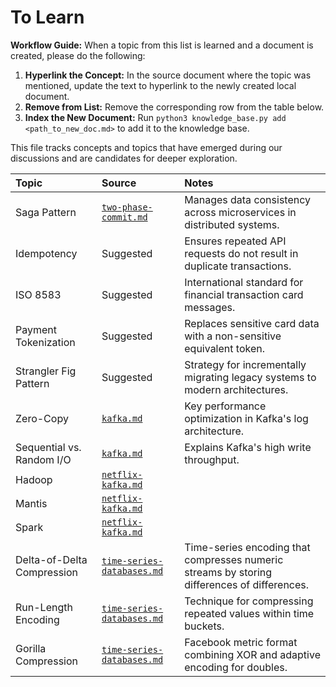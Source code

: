 # To Learn

**Workflow Guide:** When a topic from this list is learned and a document is created, please do the following:
1.  **Hyperlink the Concept:** In the source document where the topic was mentioned, update the text to hyperlink to the newly created local document.
2.  **Remove from List:** Remove the corresponding row from the table below.
3.  **Index the New Document:** Run `python3 knowledge_base.py add <path_to_new_doc.md>` to add it to the knowledge base.

This file tracks concepts and topics that have emerged during our discussions and are candidates for deeper exploration.

| Topic | Source | Notes |
| :--- | :--- | :--- |
| Saga Pattern | [`two-phase-commit.md`](./concepts/distributed-systems/two-phase-commit.md) | Manages data consistency across microservices in distributed systems. |
| Idempotency | Suggested | Ensures repeated API requests do not result in duplicate transactions. |
| ISO 8583 | Suggested | International standard for financial transaction card messages. |
| Payment Tokenization | Suggested | Replaces sensitive card data with a non-sensitive equivalent token. |
| Strangler Fig Pattern | Suggested | Strategy for incrementally migrating legacy systems to modern architectures. |
| Zero-Copy | [`kafka.md`](./products/kafka.md) | Key performance optimization in Kafka's log architecture. |
| Sequential vs. Random I/O | [`kafka.md`](./products/kafka.md) | Explains Kafka's high write throughput. |
| Hadoop | [`netflix-kafka.md`](./case-studies/netflix-kafka.md) | |
| Mantis | [`netflix-kafka.md`](./case-studies/netflix-kafka.md) | |
| Spark | [`netflix-kafka.md`](./case-studies/netflix-kafka.md) | |
| Delta-of-Delta Compression | [`time-series-databases.md`](./concepts/databases/time-series-databases.md) | Time-series encoding that compresses numeric streams by storing differences of differences. |
| Run-Length Encoding | [`time-series-databases.md`](./concepts/databases/time-series-databases.md) | Technique for compressing repeated values within time buckets. |
| Gorilla Compression | [`time-series-databases.md`](./concepts/databases/time-series-databases.md) | Facebook metric format combining XOR and adaptive encoding for doubles. |